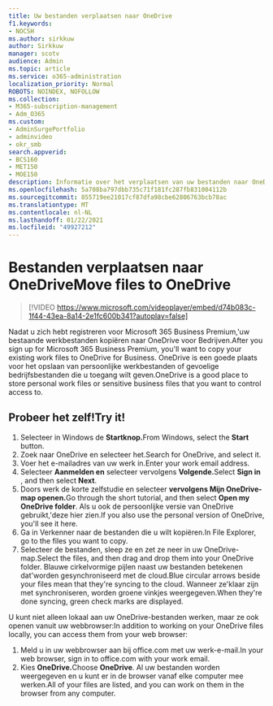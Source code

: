 ```yaml
---
title: Uw bestanden verplaatsen naar OneDrive
f1.keywords:
- NOCSH
ms.author: sirkkuw
author: Sirkkuw
manager: scotv
audience: Admin
ms.topic: article
ms.service: o365-administration
localization_priority: Normal
ROBOTS: NOINDEX, NOFOLLOW
ms.collection:
- M365-subscription-management
- Adm_O365
ms.custom:
- AdminSurgePortfolio
- adminvideo
- okr_smb
search.appverid:
- BCS160
- MET150
- MOE150
description: Informatie over het verplaatsen van uw bestanden naar OneDrive.
ms.openlocfilehash: 5a708ba797dbb735c71f181fc287fb831004112b
ms.sourcegitcommit: 855719ee21017cf87dfa98cbe62806763bcb78ac
ms.translationtype: MT
ms.contentlocale: nl-NL
ms.lasthandoff: 01/22/2021
ms.locfileid: "49927212"
---
```

# <a name="move-files-to-onedrive"></a><span data-ttu-id="a13c5-103">Bestanden verplaatsen naar OneDrive</span><span class="sxs-lookup"><span data-stu-id="a13c5-103">Move files to OneDrive</span></span>

> [!VIDEO https://www.microsoft.com/videoplayer/embed/d74b083c-1f44-43ea-8a14-2e1fc600b341?autoplay=false]

<span data-ttu-id="a13c5-104">Nadat u zich hebt registreren voor Microsoft 365 Business Premium,&#39;uw bestaande werkbestanden kopiëren naar OneDrive voor Bedrijven.</span><span class="sxs-lookup"><span data-stu-id="a13c5-104">After you sign up for Microsoft 365 Business Premium, you&#39;ll want to copy your existing work files to OneDrive for Business.</span></span> <span data-ttu-id="a13c5-105">OneDrive is een goede plaats voor het opslaan van persoonlijke werkbestanden of gevoelige bedrijfsbestanden die u toegang wilt geven.</span><span class="sxs-lookup"><span data-stu-id="a13c5-105">OneDrive is a good place to store personal work files or sensitive business files that you want to control access to.</span></span>

## <a name="try-it"></a><span data-ttu-id="a13c5-106">Probeer het zelf!</span><span class="sxs-lookup"><span data-stu-id="a13c5-106">Try it!</span></span>

1. <span data-ttu-id="a13c5-107">Selecteer in Windows de **Startknop.**</span><span class="sxs-lookup"><span data-stu-id="a13c5-107">From Windows, select the  **Start** button.</span></span>
2. <span data-ttu-id="a13c5-108">Zoek naar OneDrive en selecteer het.</span><span class="sxs-lookup"><span data-stu-id="a13c5-108">Search for OneDrive, and select it.</span></span>
3. <span data-ttu-id="a13c5-109">Voer het e-mailadres van uw werk in.</span><span class="sxs-lookup"><span data-stu-id="a13c5-109">Enter your work email address.</span></span>
4. <span data-ttu-id="a13c5-110">Selecteer **Aanmelden en** selecteer vervolgens **Volgende.**</span><span class="sxs-lookup"><span data-stu-id="a13c5-110">Select  **Sign in** , and then select  **Next**.</span></span>
5. <span data-ttu-id="a13c5-111">Doors werk de korte zelfstudie en selecteer **vervolgens Mijn OneDrive-map openen.**</span><span class="sxs-lookup"><span data-stu-id="a13c5-111">Go through the short tutorial, and then select  **Open my OneDrive folder**.</span></span> <span data-ttu-id="a13c5-112">Als u ook de persoonlijke versie van OneDrive gebruikt,&#39;deze hier zien.</span><span class="sxs-lookup"><span data-stu-id="a13c5-112">If you also use the personal version of OneDrive, you&#39;ll see it here.</span></span>
6. <span data-ttu-id="a13c5-113">Ga in Verkenner naar de bestanden die u wilt kopiëren.</span><span class="sxs-lookup"><span data-stu-id="a13c5-113">In File Explorer, go to the files you want to copy.</span></span>
7. <span data-ttu-id="a13c5-114">Selecteer de bestanden, sleep ze en zet ze neer in uw OneDrive-map.</span><span class="sxs-lookup"><span data-stu-id="a13c5-114">Select the files, and then drag and drop them into your OneDrive folder.</span></span> <span data-ttu-id="a13c5-115">Blauwe cirkelvormige pijlen naast uw bestanden betekenen dat&#39;worden gesynchroniseerd met de cloud.</span><span class="sxs-lookup"><span data-stu-id="a13c5-115">Blue circular arrows beside your files mean that they&#39;re syncing to the cloud.</span></span> <span data-ttu-id="a13c5-116">Wanneer ze&#39;klaar zijn met synchroniseren, worden groene vinkjes weergegeven.</span><span class="sxs-lookup"><span data-stu-id="a13c5-116">When they&#39;re done syncing, green check marks are displayed.</span></span>

<span data-ttu-id="a13c5-117">U kunt niet alleen lokaal aan uw OneDrive-bestanden werken, maar ze ook openen vanuit uw webbrowser:</span><span class="sxs-lookup"><span data-stu-id="a13c5-117">In addition to working on your OneDrive files locally, you can access them from your web browser:</span></span>

1. <span data-ttu-id="a13c5-118">Meld u in uw webbrowser aan bij office.com met uw werk-e-mail.</span><span class="sxs-lookup"><span data-stu-id="a13c5-118">In your web browser, sign in to office.com with your work email.</span></span>
2. <span data-ttu-id="a13c5-119">Kies **OneDrive.**</span><span class="sxs-lookup"><span data-stu-id="a13c5-119">Choose  **OneDrive**.</span></span> <span data-ttu-id="a13c5-120">Al uw bestanden worden weergegeven en u kunt er in de browser vanaf elke computer mee werken.</span><span class="sxs-lookup"><span data-stu-id="a13c5-120">All of your files are listed, and you can work on them in the browser from any computer.</span></span>